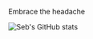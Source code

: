 
Embrace the headache


![Seb's GitHub stats](https://github-readme-stats.vercel.app/api?username=astianmuchui&count_private=true&theme=radical)


